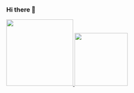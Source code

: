 ### Hi there 👋
<div>
  <a href="https://github.com/leoniCS99">
  <img height="176em" src="https://github-readme-stats.vercel.app/api?username=leoniCS99&show_icons=true&theme=black&include_all_commits=true&count_private=true"/>
  <img height="140em" src="https://github-readme-stats.vercel.app/api/top-langs/?username=leoniCS99&layout=compact&langs_count=7&theme=black"/>
</div>
